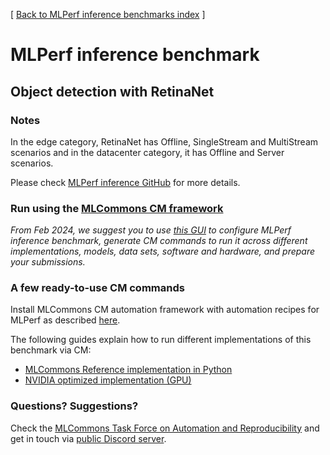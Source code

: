 [ [Back to MLPerf inference benchmarks index](../README.md) ]

# MLPerf inference benchmark

## Object detection with RetinaNet

### Notes

In the edge category, RetinaNet has Offline, SingleStream and MultiStream scenarios and in the datacenter category, it has Offline and Server scenarios. 

Please check [MLPerf inference GitHub](https://github.com/mlcommons/inference) for more details.

### Run using the [MLCommons CM framework](https://github.com/mlcommons/ck)

*From Feb 2024, we suggest you to use [this GUI](https://access.cknowledge.org/playground/?action=howtorun&bench_uid=39877bb63fb54725)
 to configure MLPerf inference benchmark, generate CM commands to run it across different implementations, models, data sets, software
 and hardware, and prepare your submissions.*

### A few ready-to-use CM commands

Install MLCommons CM automation framework with automation recipes for MLPerf as described [here](../../../installation.md).

The following guides explain how to run different implementations of this benchmark via CM:

* [MLCommons Reference implementation in Python](README_reference.md)
* [NVIDIA optimized implementation (GPU)](README_nvidia.md)

### Questions? Suggestions?

Check the [MLCommons Task Force on Automation and Reproducibility](../../../taskforce.md) 
and get in touch via [public Discord server](https://discord.gg/JjWNWXKxwT).
